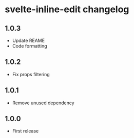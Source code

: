 # svelte-inline-edit changelog

## 1.0.3
* Update REAME
* Code formatting

## 1.0.2
* Fix props filtering

## 1.0.1
* Remove unused dependency

## 1.0.0

* First release
